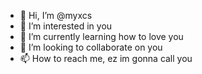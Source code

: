 - 👋 Hi, I’m @myxcs
- 👀 I’m interested in you
- 🌱 I’m currently learning how to love you
- 💞️ I’m looking to collaborate on you
- 📫 How to reach me, ez im gonna call you

<!---
myxcs/myxcs is a ✨ special ✨ repository because its `README.md` (this file) appears on your GitHub profile.
You can click the Preview link to take a look at your changes.
--->
